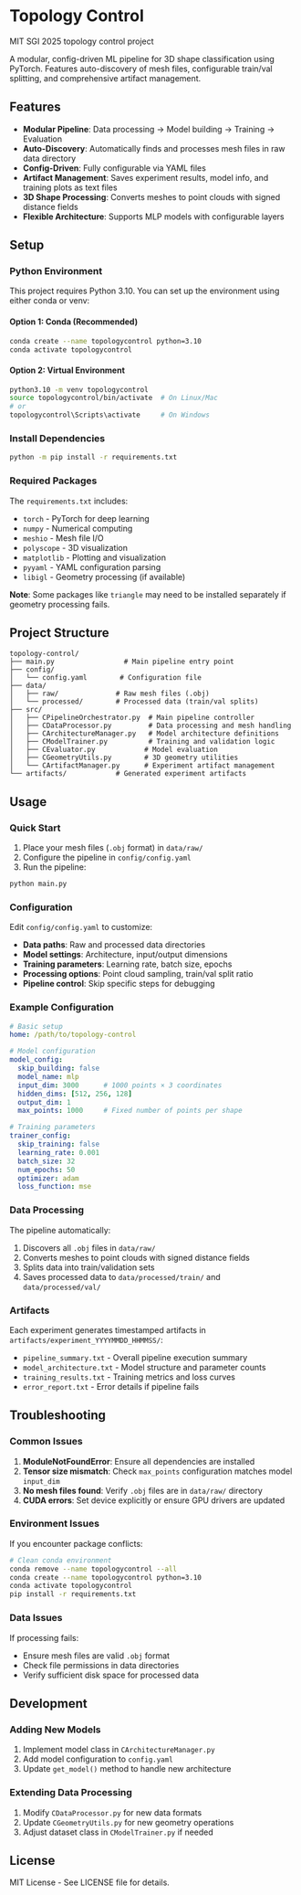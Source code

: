 # Topology Control
MIT SGI 2025 topology control project

A modular, config-driven ML pipeline for 3D shape classification using PyTorch. Features auto-discovery of mesh files, configurable train/val splitting, and comprehensive artifact management.

## Features

- **Modular Pipeline**: Data processing → Model building → Training → Evaluation
- **Auto-Discovery**: Automatically finds and processes mesh files in raw data directory
- **Config-Driven**: Fully configurable via YAML files
- **Artifact Management**: Saves experiment results, model info, and training plots as text files
- **3D Shape Processing**: Converts meshes to point clouds with signed distance fields
- **Flexible Architecture**: Supports MLP models with configurable layers

## Setup

### Python Environment

This project requires Python 3.10. You can set up the environment using either conda or venv:

#### Option 1: Conda (Recommended)
```bash
conda create --name topologycontrol python=3.10
conda activate topologycontrol
```

#### Option 2: Virtual Environment
```bash
python3.10 -m venv topologycontrol
source topologycontrol/bin/activate  # On Linux/Mac
# or
topologycontrol\Scripts\activate     # On Windows
```

### Install Dependencies

```bash
python -m pip install -r requirements.txt
```

### Required Packages

The `requirements.txt` includes:
- `torch` - PyTorch for deep learning
- `numpy` - Numerical computing
- `meshio` - Mesh file I/O
- `polyscope` - 3D visualization
- `matplotlib` - Plotting and visualization
- `pyyaml` - YAML configuration parsing
- `libigl` - Geometry processing (if available)

**Note**: Some packages like `triangle` may need to be installed separately if geometry processing fails.

## Project Structure

```
topology-control/
├── main.py                 # Main pipeline entry point
├── config/
│   └── config.yaml        # Configuration file
├── data/
│   ├── raw/              # Raw mesh files (.obj)
│   └── processed/        # Processed data (train/val splits)
├── src/
│   ├── CPipelineOrchestrator.py  # Main pipeline controller
│   ├── CDataProcessor.py         # Data processing and mesh handling
│   ├── CArchitectureManager.py   # Model architecture definitions
│   ├── CModelTrainer.py          # Training and validation logic
│   ├── CEvaluator.py            # Model evaluation
│   ├── CGeometryUtils.py        # 3D geometry utilities
│   └── CArtifactManager.py      # Experiment artifact management
└── artifacts/            # Generated experiment artifacts
```

## Usage

### Quick Start

1. Place your mesh files (`.obj` format) in `data/raw/`
2. Configure the pipeline in `config/config.yaml`
3. Run the pipeline:

```bash
python main.py
```

### Configuration

Edit `config/config.yaml` to customize:

- **Data paths**: Raw and processed data directories
- **Model settings**: Architecture, input/output dimensions
- **Training parameters**: Learning rate, batch size, epochs
- **Processing options**: Point cloud sampling, train/val split ratio
- **Pipeline control**: Skip specific steps for debugging

### Example Configuration

```yaml
# Basic setup
home: /path/to/topology-control

# Model configuration
model_config:
  skip_building: false
  model_name: mlp
  input_dim: 3000      # 1000 points × 3 coordinates
  hidden_dims: [512, 256, 128]
  output_dim: 1
  max_points: 1000     # Fixed number of points per shape

# Training parameters
trainer_config:
  skip_training: false
  learning_rate: 0.001
  batch_size: 32
  num_epochs: 50
  optimizer: adam
  loss_function: mse
```

### Data Processing

The pipeline automatically:
1. Discovers all `.obj` files in `data/raw/`
2. Converts meshes to point clouds with signed distance fields
3. Splits data into train/validation sets
4. Saves processed data to `data/processed/train/` and `data/processed/val/`

### Artifacts

Each experiment generates timestamped artifacts in `artifacts/experiment_YYYYMMDD_HHMMSS/`:
- `pipeline_summary.txt` - Overall pipeline execution summary
- `model_architecture.txt` - Model structure and parameter counts
- `training_results.txt` - Training metrics and loss curves
- `error_report.txt` - Error details if pipeline fails

## Troubleshooting

### Common Issues

1. **ModuleNotFoundError**: Ensure all dependencies are installed
2. **Tensor size mismatch**: Check `max_points` configuration matches model `input_dim`
3. **No mesh files found**: Verify `.obj` files are in `data/raw/` directory
4. **CUDA errors**: Set device explicitly or ensure GPU drivers are updated

### Environment Issues

If you encounter package conflicts:
```bash
# Clean conda environment
conda remove --name topologycontrol --all
conda create --name topologycontrol python=3.10
conda activate topologycontrol
pip install -r requirements.txt
```

### Data Issues

If processing fails:
- Ensure mesh files are valid `.obj` format
- Check file permissions in data directories
- Verify sufficient disk space for processed data

## Development

### Adding New Models

1. Implement model class in `CArchitectureManager.py`
2. Add model configuration to `config.yaml`
3. Update `get_model()` method to handle new architecture

### Extending Data Processing

1. Modify `CDataProcessor.py` for new data formats
2. Update `CGeometryUtils.py` for new geometry operations
3. Adjust dataset class in `CModelTrainer.py` if needed

## License

MIT License - See LICENSE file for details.

